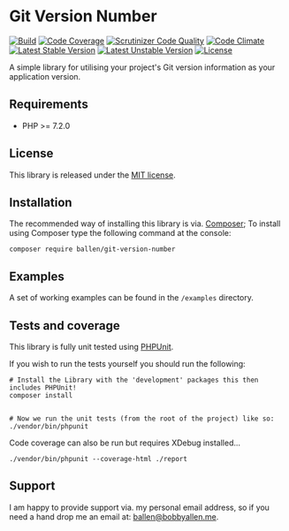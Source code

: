 Git Version Number
==================

[![Build](https://github.com/allebb/git-version-number/workflows/build/badge.svg)](https://github.com/allebb/git-version-number/actions)
[![Code Coverage](https://codecov.io/gh/allebb/git-version-number/branch/master/graph/badge.svg)](https://codecov.io/gh/allebb/git-version-number)
[![Scrutinizer Code Quality](https://scrutinizer-ci.com/g/allebb/git-version-number/badges/quality-score.png?b=master)](https://scrutinizer-ci.com/g/allebb/git-version-number/?branch=master)
[![Code Climate](https://codeclimate.com/github/allebb/git-version-number/badges/gpa.svg)](https://codeclimate.com/github/allebb/git-version-number)
[![Latest Stable Version](https://poser.pugx.org/ballen/git-version-number/v/stable)](https://packagist.org/packages/ballen/git-version-number)
[![Latest Unstable Version](https://poser.pugx.org/ballen/git-version-number/v/unstable)](https://packagist.org/packages/ballen/git-version-number)
[![License](https://poser.pugx.org/ballen/git-version-number/license)](https://packagist.org/packages/ballen/git-version-number)

A simple library for utilising your project's Git version information as your application version.

Requirements
------------

* PHP >= 7.2.0

License
-------

This library is released under the [MIT license](LICENSE).

Installation
------------

The recommended way of installing this library is via. [Composer](http://getcomposer.org); To install using Composer type the following command at the console:

```shell
composer require ballen/git-version-number
```

Examples
--------

A set of working examples can be found in the ``/examples`` directory.

Tests and coverage
------------------

This library is fully unit tested using [PHPUnit](https://phpunit.de/).

If you wish to run the tests yourself you should run the following:

```shell
# Install the Library with the 'development' packages this then includes PHPUnit!
composer install


# Now we run the unit tests (from the root of the project) like so:
./vendor/bin/phpunit
```

Code coverage can also be run but requires XDebug installed...

```shell
./vendor/bin/phpunit --coverage-html ./report
```

Support
-------

I am happy to provide support via. my personal email address, so if you need a hand drop me an email at: [ballen@bobbyallen.me]().
